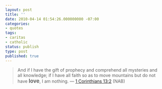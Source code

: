 ```yaml
---
layout: post
title: ''
date: 2010-04-14 01:54:26.000000000 -07:00
categories:
- quotes
tags:
- caritas
- catholic
status: publish
type: post
published: true
---
```

> And if I have the gift of prophecy and comprehend all mysteries and all knowledge; if I have all faith so as to move mountains but do not have <big><strong>love</strong></big>, I am nothing.
&mdash; [1 Corinthians 13:2](http://www.usccb.org/nab/bible/1corinthians/1corinthians13.htm#v2) (NAB)
